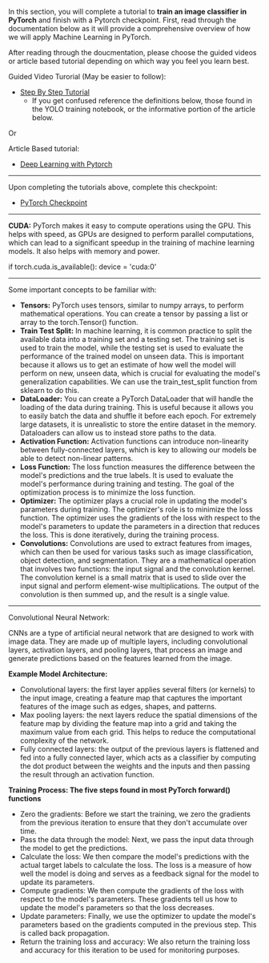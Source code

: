 In this section, you will complete a tutorial to **train an image classifier in PyTorch** and finish with a Pytorch checkpoint. First, read through the documentation below as it will provide a comprehensive overview of how we will apply Machine Learning in PyTorch.

After reading through the doucmentation, please choose the guided videos or article based tutorial depending on which way you feel you learn best.

Guided Video Turorial (May be easier to follow):
- [Step By Step Tutorial](https://youtube.com/playlist?list=PL3Dh_99BJkCEhE7Ri8W6aijiEqm3ZoGRq&feature=shared)
  - If you get confused reference the definitions below, those found in the YOLO training notebook, or the informative portion of the article below.

Or

Article Based tutorial:
- [Deep Learning with Pytorch](https://pytorch.org/tutorials/beginner/deep_learning_60min_blitz.html)

----------------------------------------------------------------------------------------------------------------------

Upon completing the tutorials above, complete this checkpoint:
- [PyTorch Checkpoint](./PyTorch_CP.md)
  
-----------------------------------------------------------------------------------------------------------------------

**CUDA:** PyTorch makes it easy to compute operations using the GPU. This helps with speed, as GPUs are designed to perform 
parallel computations, which can lead to a significant speedup in the training of machine learning models. It also helps 
with memory and power. 

if torch.cuda.is_available(): device = 'cuda:0'

-----------------------------------------------------------------------------------------------------------------------

Some important concepts to be familiar with:

- **Tensors:** PyTorch uses tensors, similar to numpy arrays, to perform mathematical operations. You can create a tensor by passing a list or array to the torch.Tensor() function.
- **Train Test Split:** In machine learning, it is common practice to split the available data into a training set and a testing set. The training set is used to train the model, while the testing set is used to evaluate the performance of the trained model on unseen data. This is important because it allows us to get an estimate of how well the model will perform on new, unseen data, which is crucial for evaluating the model's generalization capabilities. We can use the train_test_split function from sklearn to do this.
- **DataLoader:** You can create a PyTorch DataLoader that will handle the loading of the data during training. This is useful because it allows you to easily batch the data and shuffle it before each epoch. For extremely large datasets, it is unrealistic to store the entire dataset in the memory. Dataloaders can allow us to instead store paths to the data.
- **Activation Function:** Activation functions can introduce non-linearity between fully-connected layers, which is key to allowing our models be able to detect non-linear patterns.
- **Loss Function:** The loss function measures the difference between the model's predictions and the true labels. It is used to evaluate the model's performance during training and testing. The goal of the optimization process is to minimize the loss function.
- **Optimizer:** The optimizer plays a crucial role in updating the model's parameters during training. The optimizer's role is to minimize the loss function. The optimizer uses the gradients of the loss with respect to the model's parameters to update the parameters in a direction that reduces the loss. This is done iteratively, during the training process.
- **Convolutions:** Convolutions are used to extract features from images, which can then be used for various tasks such as image classification, object detection, and segmentation. They are a mathematical operation that involves two functions: the input signal and the convolution kernel. The convolution kernel is a small matrix that is used to slide over the input signal and perform element-wise multiplications. The output of the convolution is then summed up, and the result is a single value.

-----------------------------------------------------------------------------------------------------------------------

Convolutional Neural Network:

CNNs are a type of artificial neural network that are designed to work with image data. They are made up of multiple layers, including convolutional layers, activation layers, and pooling layers, that process an image and generate predictions based on the features learned from the image. 

**Example Model Architecture:**
- Convolutional layers: the first layer applies several filters (or kernels) to the input image, creating a feature map that captures the important features of the image such as edges, shapes, and patterns. 
- Max pooling layers: the next layers reduce the spatial dimensions of the feature map by dividing the feature map into a grid and taking the maximum value from each grid. This helps to reduce the computational complexity of the network.
- Fully connected layers: the output of the previous layers is flattened and fed into a fully connected layer, which acts as a classifier by computing the dot product between the weights and the inputs and then passing the result through an activation function.

**Training Process: The five steps found in most PyTorch forward() functions**
- Zero the gradients: Before we start the training, we zero the gradients from the previous iteration to ensure that they don't accumulate over time.
- Pass the data through the model: Next, we pass the input data through the model to get the predictions.
- Calculate the loss: We then compare the model's predictions with the actual target labels to calculate the loss. The loss is a measure of how well the model is doing and serves as a feedback signal for the model to update its parameters.
- Compute gradients: We then compute the gradients of the loss with respect to the model's parameters. These gradients tell us how to update the model's parameters so that the loss decreases.
- Update parameters: Finally, we use the optimizer to update the model's parameters based on the gradients computed in the previous step. This is called back propagation.
- Return the training loss and accuracy: We also return the training loss and accuracy for this iteration to be used for monitoring purposes.



